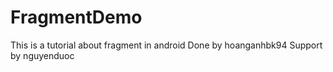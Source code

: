# FragmentDemo
This is a tutorial about fragment in android
Done by hoanganhbk94
Support by nguyenduoc
